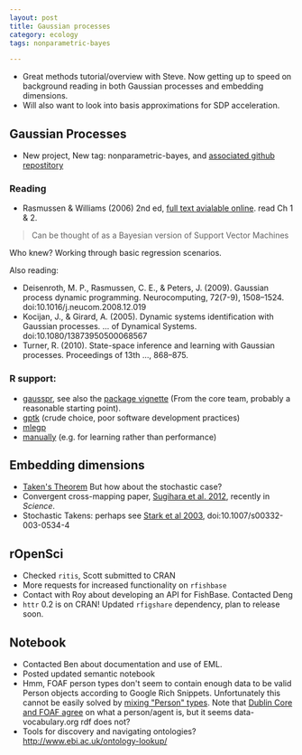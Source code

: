 ```yaml
---
layout: post
title: Gaussian processes
category: ecology
tags: nonparametric-bayes

---
```


* Great methods tutorial/overview with Steve.  Now getting up to speed on background reading in both Gaussian processes and embedding dimensions.  
* Will also want to look into basis approximations for SDP acceleration.  

## Gaussian Processes

* New project, New tag: nonparametric-bayes, and [associated github repostitory](https://github.com/cboettig/nonparametric-bayes)

### Reading

* Rasmussen & Williams (2006) 2nd ed, [full text avialable online](http://www.GaussianProcess.org/gpml). read Ch 1 & 2.

> Can be thought of as a Bayesian version of Support Vector Machines

Who knew?  Working through basic regression scenarios.  

Also reading:

* Deisenroth, M. P., Rasmussen, C. E., & Peters, J. (2009). Gaussian process dynamic programming. Neurocomputing, 72(7-9), 1508–1524. doi:10.1016/j.neucom.2008.12.019
* Kocijan, J., & Girard, A. (2005). Dynamic systems identification with Gaussian processes. … of Dynamical Systems. doi:10.1080/13873950500068567
* Turner, R. (2010). State-space inference and learning with Gaussian processes. Proceedings of 13th …, 868–875. 



### R support:

* [gausspr](http://rss.acs.unt.edu/Rdoc/library/kernlab/html/gausspr.html), see also the [package vignette](http://cran.at.r-project.org/web/packages/kernlab/vignettes/kernlab.pdf) (From the core team, probably a reasonable starting point).
* [gptk](http://cran.r-project.org/web/packages/gptk/) (crude choice, poor software development practices)
* [mlegp](http://cran.r-project.org/web/packages/mlegp/vignettes/mlegp.pdf)
* [manually](http://www.r-bloggers.com/gaussian-process-regression-with-r/) (e.g. for learning rather than performance)

## Embedding dimensions

* [Taken's Theorem](http://en.wikipedia.org/wiki/Takens'_theorem) But how about the stochastic case?
* Convergent cross-mapping paper, [Sugihara et al. 2012](http://dx.doi.org/10.1126/science.1227079), recently in *Science*.  
* Stochastic Takens: perhaps see [Stark et al 2003](http://www.ucl.ac.uk/cnda/about/papers/Random_Embed.pdf), doi:10.1007/s00332-003-0534-4 

## rOpenSci

* Checked `ritis`, Scott submitted to CRAN
* More requests for increased functionality on `rfishbase`
* Contact with Roy about developing an API for FishBase.  Contacted Deng
* `httr` 0.2 is on CRAN! Updated `rfigshare` dependency, plan to release soon.  


## Notebook 

* Contacted Ben about documentation and use of EML.  
* Posted updated semantic notebook 
* Hmm, FOAF person types don't seem to contain enough data to be valid Person objects according to Google Rich Snippets.  Unfortunately this cannot be easily solved by [mixing "Person" types](http://answers.semanticweb.com/questions/19200).  Note that [Dublin Core and FOAF agree](http://answers.semanticweb.com/questions/3667/can-dctermsrightsholder-be-used-with-foafperson) on what a person/agent is, but it seems data-vocabulary.org rdf does not? 
* Tools for discovery and navigating ontologies? http://www.ebi.ac.uk/ontology-lookup/
